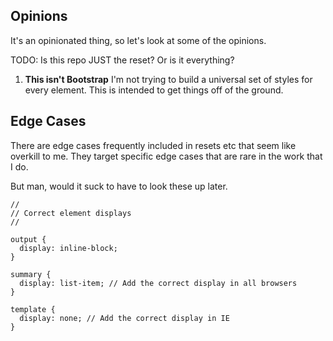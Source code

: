 ## Opinions

It's an opinionated thing, so let's look at some of the opinions.

TODO: Is this repo JUST the reset? Or is it everything?

1. **This isn't Bootstrap** I'm not trying to build a universal set of styles for every element. This is intended to get things off of the ground.

## Edge Cases

There are edge cases frequently included in resets etc that seem like overkill to me. They target specific edge cases that are rare in the work that I do.

But man, would it suck to have to look these up later.

```
//
// Correct element displays
//

output {
  display: inline-block;
}

summary {
  display: list-item; // Add the correct display in all browsers
}

template {
  display: none; // Add the correct display in IE
}
```
